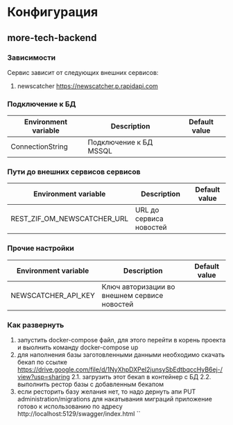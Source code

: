 # Конфигурация

## more-tech-backend

### Зависимости

Сервис зависит от следующих внешних сервисов:

1. newscatcher https://newscatcher.p.rapidapi.com

### Подключение к БД

| Environment variable          | Description                                                     | Default value |
|-------------------------------|-----------------------------------------------------------------|---------------|
| ConnectionString              | Подключение к БД MSSQL                                          |               |

### Пути до внешних сервисов сервисов

| Environment variable                | Description             | Default value |
|-------------------------------------|-------------------------|---------------|
| REST_ZIF_OM_NEWSCATCHER_URL         | URL до сервиса новостей |               |

### Прочие настройки

| Environment variable | Description                                  | Default value |
|----------------------|----------------------------------------------|---------------|
| NEWSCATCHER_API_KEY  | Ключ авторизации во внешнем сервисе новостей |               |

### Как развернуть

1. запустить docker-compose файл, для этого перейти в корень проекта и выолнить команду docker-compose up
2. для наполнения базы заготовленными данными необходимо скачать бекап по ссылке https://drive.google.com/file/d/1NyXhpDXPeI2junsySbEdtbqccHyB6ej-/view?usp=sharing 
2.1. загрузить этот бекап в контейнер с БД
2.2. выполнить рестор базы с добавленным бекапом
3. если ресторить базу желания нет, то надо дернуть апи PUT administration/migrations для накатывания миграций
приложение готово к использованию по адресу http://localhost:5129/swagger/index.html
``
